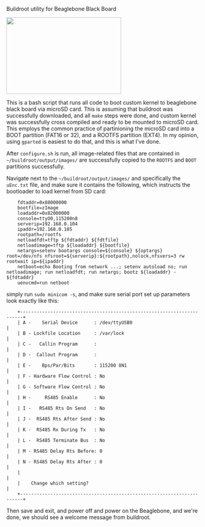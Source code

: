 Buildroot utility for Beaglebone Black Board


<img src="https://upload.wikimedia.org/wikipedia/commons/6/6c/Angry_Penguin.svg" width="300" height="200">

This is a bash script that runs all code to boot custom kernel to beaglebone black board via microSD card.  This is assuming that buildroot was successfully downloaded, and all ``make`` steps were done, and custom kernel was successfully cross compiled and ready to be mounted to microSD card.  This employs the common practice of partinioning the microSD card into a BOOT partition (FAT16 or 32), and a ROOTFS partition (EXT4).  In my opinion, using ``gparted`` is easiest to do that, and this is what I've done.

After ```configure.sh``` is run, all image-related files that are contained in ``~/buildroot/output/images/`` are successfully copied to the ``ROOTFS`` and ``BOOT`` partitions successfully.  

Navigate next to the ``~/buildroot/output/images/`` and specifically the ``uEnc.txt`` file, and make sure it contains the following, which instructs the bootloader to load kernel from SD card:


```    fdtfile=am335x-boneblack.dtb
    fdtaddr=0x88000000
    bootfile=zImage
    loadaddr=0x82000000
    console=ttyO0,115200n8
    serverip=192.168.0.104
    ipaddr=192.168.0.105
    rootpath=/rootfs
    netloadfdt=tftp ${fdtaddr} ${fdtfile}
    netloadimage=tftp ${loadaddr} ${bootfile}
    netargs=setenv bootargs console=${console} ${optargs} root=/dev/nfs nfsroot=${serverip}:${rootpath},nolock,nfsvers=3 rw rootwait ip=${ipaddr}
    netboot=echo Booting from network ...; setenv autoload no; run netloadimage; run netloadfdt; run netargs; bootz ${loadaddr} - ${fdtaddr}
    uenvcmd=run netboot
```


simply run ```sudo minicom -s```, and make sure serial port set up parameters look exactly like this:
```
    +-----------------------------------------------------------------------+
    | A -    Serial Device      : /dev/ttyUSB0                              |
    | B - Lockfile Location     : /var/lock                                 |
    | C -   Callin Program      :                                           |
    | D -  Callout Program      :                                           |
    | E -    Bps/Par/Bits       : 115200 8N1                                |
    | F - Hardware Flow Control : No                                        |
    | G - Software Flow Control : No                                        |
    | H -     RS485 Enable      : No                                        |
    | I -   RS485 Rts On Send   : No                                        |
    | J -  RS485 Rts After Send : No                                        |
    | K -  RS485 Rx During Tx   : No                                        |
    | L -  RS485 Terminate Bus  : No                                        |
    | M - RS485 Delay Rts Before: 0                                         |
    | N - RS485 Delay Rts After : 0                                         |
    |                                                                       |
    |    Change which setting?                                              |
    +-----------------------------------------------------------------------+
```
Then save and exit, and power off and power on the Beaglebone, and we're done, we should see a welcome message from buildroot. 


